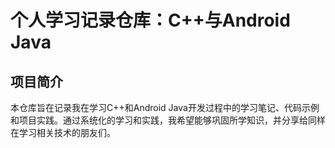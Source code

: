 # 个人学习记录仓库：C++与Android Java
## 项目简介
本仓库旨在记录我在学习C++和Android Java开发过程中的学习笔记、代码示例和项目实践。通过系统化的学习和实践，我希望能够巩固所学知识，并分享给同样在学习相关技术的朋友们。